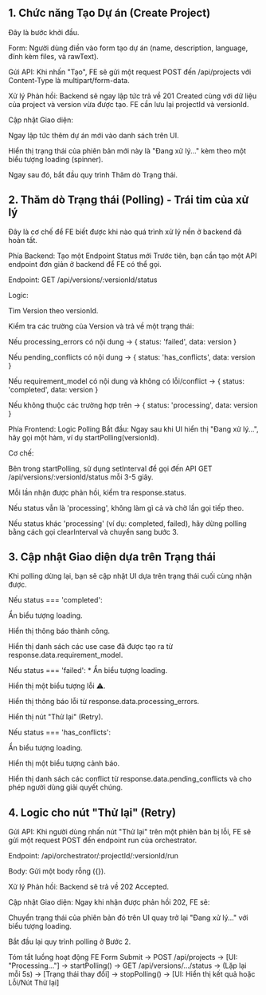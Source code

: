 ## 1. Chức năng Tạo Dự án (Create Project)
Đây là bước khởi đầu.

Form: Người dùng điền vào form tạo dự án (name, description, language, đính kèm files, và rawText).

Gửi API: Khi nhấn "Tạo", FE sẽ gửi một request POST đến /api/projects với Content-Type là multipart/form-data.

Xử lý Phản hồi: Backend sẽ ngay lập tức trả về 201 Created cùng với dữ liệu của project và version vừa được tạo. FE cần lưu lại projectId và versionId.

Cập nhật Giao diện:

Ngay lập tức thêm dự án mới vào danh sách trên UI.

Hiển thị trạng thái của phiên bản mới này là "Đang xử lý..." kèm theo một biểu tượng loading (spinner).

Ngay sau đó, bắt đầu quy trình Thăm dò Trạng thái.

## 2. Thăm dò Trạng thái (Polling) - Trái tim của xử lý
Đây là cơ chế để FE biết được khi nào quá trình xử lý nền ở backend đã hoàn tất.

Phía Backend: Tạo một Endpoint Status mới
Trước tiên, bạn cần tạo một API endpoint đơn giản ở backend để FE có thể gọi.

Endpoint: GET /api/versions/:versionId/status

Logic:

Tìm Version theo versionId.

Kiểm tra các trường của Version và trả về một trạng thái:

Nếu processing_errors có nội dung -> { status: 'failed', data: version }

Nếu pending_conflicts có nội dung -> { status: 'has_conflicts', data: version }

Nếu requirement_model có nội dung và không có lỗi/conflict -> { status: 'completed', data: version }

Nếu không thuộc các trường hợp trên -> { status: 'processing', data: version }

Phía Frontend: Logic Polling
Bắt đầu: Ngay sau khi UI hiển thị "Đang xử lý...", hãy gọi một hàm, ví dụ startPolling(versionId).

Cơ chế:

Bên trong startPolling, sử dụng setInterval để gọi đến API GET /api/versions/:versionId/status mỗi 3-5 giây.

Mỗi lần nhận được phản hồi, kiểm tra response.status.

Nếu status vẫn là 'processing', không làm gì cả và chờ lần gọi tiếp theo.

Nếu status khác 'processing' (ví dụ: completed, failed), hãy dừng polling bằng cách gọi clearInterval và chuyển sang bước 3.

## 3. Cập nhật Giao diện dựa trên Trạng thái
Khi polling dừng lại, bạn sẽ cập nhật UI dựa trên trạng thái cuối cùng nhận được.

Nếu status === 'completed':

Ẩn biểu tượng loading.

Hiển thị thông báo thành công.

Hiển thị danh sách các use case đã được tạo ra từ response.data.requirement_model.

Nếu status === 'failed': * Ẩn biểu tượng loading.

Hiển thị một biểu tượng lỗi ⚠️.

Hiển thị thông báo lỗi từ response.data.processing_errors.

Hiển thị nút "Thử lại" (Retry).

Nếu status === 'has_conflicts':

Ẩn biểu tượng loading.

Hiển thị một biểu tượng cảnh báo.

Hiển thị danh sách các conflict từ response.data.pending_conflicts và cho phép người dùng giải quyết chúng.

## 4. Logic cho nút "Thử lại" (Retry)
Gửi API: Khi người dùng nhấn nút "Thử lại" trên một phiên bản bị lỗi, FE sẽ gửi một request POST đến endpoint run của orchestrator.

Endpoint: /api/orchestrator/:projectId/:versionId/run

Body: Gửi một body rỗng ({}).

Xử lý Phản hồi: Backend sẽ trả về 202 Accepted.

Cập nhật Giao diện: Ngay khi nhận được phản hồi 202, FE sẽ:

Chuyển trạng thái của phiên bản đó trên UI quay trở lại "Đang xử lý..." với biểu tượng loading.

Bắt đầu lại quy trình polling ở Bước 2.

Tóm tắt luồng hoạt động FE
Form Submit → POST /api/projects → [UI: "Processing..."] → startPolling() → GET /api/versions/.../status → (Lặp lại mỗi 5s) → [Trạng thái thay đổi] → stopPolling() → [UI: Hiển thị kết quả hoặc Lỗi/Nút Thử lại]